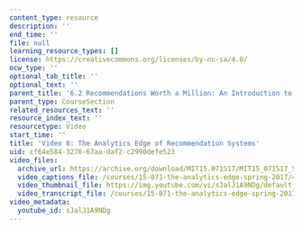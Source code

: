 ```yaml
---
content_type: resource
description: ''
end_time: ''
file: null
learning_resource_types: []
license: https://creativecommons.org/licenses/by-nc-sa/4.0/
ocw_type: ''
optional_tab_title: ''
optional_text: ''
parent_title: '6.2 Recommendations Worth a Million: An Introduction to Clustering '
parent_type: CourseSection
related_resources_text: ''
resource_index_text: ''
resourcetype: Video
start_time: ''
title: 'Video 8: The Analytics Edge of Recommendation Systems'
uid: cf64e584-3276-67aa-daf2-c2990defe523
video_files:
  archive_url: https://archive.org/download/MIT15.071S17/MIT15_071S17_Session_6.2.15_300k.mp4
  video_captions_file: /courses/15-071-the-analytics-edge-spring-2017/40d72d413c9556e982ca27e7605d777c_sJalJ1A9NDg.vtt
  video_thumbnail_file: https://img.youtube.com/vi/sJalJ1A9NDg/default.jpg
  video_transcript_file: /courses/15-071-the-analytics-edge-spring-2017/8b8c8c3a7eb8764bfa0a3586da6fb7da_sJalJ1A9NDg.pdf
video_metadata:
  youtube_id: sJalJ1A9NDg
---
```


